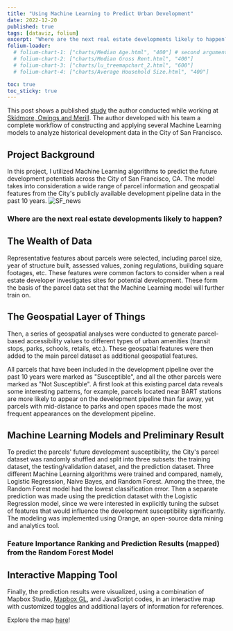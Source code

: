 ```yaml
---
title: "Using Machine Learning to Predict Urban Development"
date: 2022-12-20
published: true
tags: [dataviz, folium]
excerpt: "Where are the next real estate developments likely to happen?"
folium-loader:
  # folium-chart-1: ["charts/Median Age.html", "400"] # second argument is the height
  # folium-chart-2: ["charts/Median Gross Rent.html", "400"]
  # folium-chart-3: ["charts/lu_treemapchart_2.html", "600"]
  # folium-chart-4: ["charts/Average Household Size.html", "400"]

toc: true
toc_sticky: true
---
```


This post shows a published [study](https://www.routledge.com/The-Routledge-Companion-to-Artificial-Intelligence-in-Architecture/As-Basu/p/book/9780367424589) the author conducted while working at [Skidmore, Owings and Merill](https://www.som.com/). 
The author developed with his team a complete workflow of constructing and applying several Machine Learning models to analyze historical development data in the City of San Francisco.

## Project Background

In this project, I utilized Machine Learning algorithms to predict the future development potentials across the City of San Francisco, CA.  The model takes into consideration a wide range of parcel information and geospatial features from the City's publicly available development pipeline data in the past 10 years.
![SF_news](assets/sfml_0.png)
<!-- <div id="folium-chart-4"></div> -->

### Where are the next real estate developments likely to happen?

## The Wealth of Data
Representative features about parcels were selected, including parcel size, year of structure built, assessed values, zoning regulations, building square footages, etc. These features were common factors to consider when a real estate developer investigates sites for potential development. These form the basis of the parcel data set that the Machine Learning model will further train on.

## The Geospatial Layer of Things
Then, a series of geospatial analyses were conducted to generate parcel-based accessibility values to different types of urban amenities (transit stops, parks, schools, retails, etc.). These geospatial features were then added to the main parcel dataset as additional geospatial features.

All parcels that have been included in the development pipeline over the past 10 years were marked as "Susceptible", and all the other parcels were marked as "Not Susceptible". A first look at this existing parcel data reveals some interesting patterns, for example, parcels located near BART stations are more likely to appear on the development pipeline than far away, yet parcels with mid-distance to parks and open spaces made the most frequent appearances on the development pipeline.

## Machine Learning Models and Preliminary Result
To predict the parcels' future development susceptibility, the City's parcel dataset was randomly shuffled and split into three subsets: the training dataset,  the testing/validation dataset, and the prediction dataset. Three different Machine Learning algorithms were trained and compared, namely, Logistic Regression, Naive Bayes, and Random Forest. Among the three, the Random Forest model had the lowest classification error. Then a separate prediction was made using the prediction dataset with the Logistic Regression model, since we were interested in explicitly tuning the subset of features that would influence the development susceptibility significantly. The modeling was implemented using Orange, an open-source data mining and analytics tool.

### Feature Importance Ranking and Prediction Results (mapped) from the Random Forest Model


## Interactive Mapping Tool
Finally, the prediction results were visualized, using a combination of Mapbox Studio, [Mapbox GL](https://docs.mapbox.com/mapbox-gl-js/api/), and JavaScript codes, in an interactive map with customized toggles and additional layers of information for references. 

Explore the map [here](http://wenhaowuuu.com/development_potential/)!
